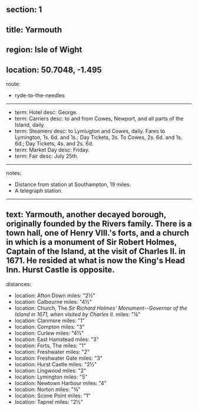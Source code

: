 section: 1
----
title: Yarmouth
----
region: Isle of Wight
----
location: 50.7048, -1.495
----
route:
- ryde-to-the-needles
----
- term: Hotel
  desc: George.
- term: Carriers
  desc: to and from Cowes, Newport, and all parts of the Island, daily.
- term: Steamers
  desc: to Lymiugton and Cowes, daily. Fares to Lymington, 1s. 6d. and 1s.; Day Tickets, 3s. To Cowes, 2s. 6d. and 1s. 6d.; Day Tickets, 4s. and 2s. 6d.
- term: Market Day
  desc: Friday.
- term: Fair
  desc: July 25th.
----
notes:
- Distance from station at Southampton, 19 miles.
- A telegraph station.
----
text: Yarmouth, another decayed borough, originally founded by the Rivers family. There is a town hall, one of Henry VIII.'s forts, and a church in which is a monument of Sir Robert Holmes, Captain of the Island, at the visit of Charles II. in 1671. He resided at what is now the King's Head Inn. Hurst Castle is opposite.
----
distances:
- location: Afton Down
  miles: "2½"
- location: Calbourne
  miles: "4½"
- location: Church, The *Sir Richard Holmes' Monument--Governor of the Island in 1671, when visited by Charles II.*
  miles: "¼"
- location: Clanmore
  miles: "1"
- location: Compton
  miles: "3"
- location: Curlew
  miles: "4½"
- location: East Hamstead
  miles: "3"
- location: Forts, The
  miles: "1"
- location: Freshwater
  miles: "2"
- location: Freshwater Gate
  miles: "3"
- location: Hurst Castle
  miles: "2½"
- location: Lingwood
  miles: "2"
- location: Lymington
  miles: "5"
- location: Newtown Harbour
  miles: "4"
- location: Norton
  miles: "¾"
- location: Scone Point
  miles: "1"
- location: Tapnel
  miles: "2½"
